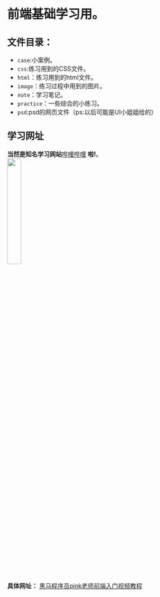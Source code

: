 前端基础学习用。
============
文件目录：
--------
* `case`:小案例。<br>
* `css`:练习用到的CSS文件。<br>
* `html`：练习用到的html文件。
* `image`：练习过程中用到的图片。
* `note`：学习笔记。
* `practice`：一些综合的小练习。
* `psd`:psd的网页文件（ps:以后可能是UI小姐姐给的）

学习网址
-------
**当然是知名学习网站**[哔哩哔哩](https://www.bilibili.com/ "哔哩哔哩 (゜-゜)つロ 干杯")  **啦!**。<br>
<img src="https://ss2.bdstatic.com/70cFvnSh_Q1YnxGkpoWK1HF6hhy/it/u=3335851201,737797255&fm=26&gp=0.jpg" width="25%"></img><br>
**具体网址：**
[黑马程序员pink老师前端入门视频教程](https://www.bilibili.com/video/BV14J4114768)
